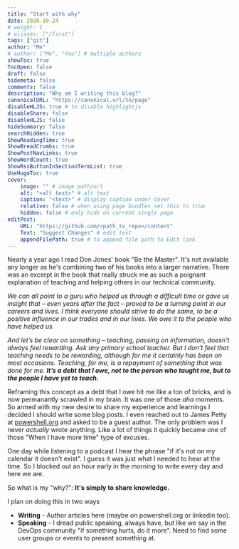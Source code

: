```yaml
---
title: "Start with why"
date: 2020-10-24
# weight: 1
# aliases: ["/first"]
tags: ["git"]
author: "Me"
# author: ["Me", "You"] # multiple authors
showToc: true
TocOpen: false
draft: false
hidemeta: false
comments: false
description: "Why am I writing this blog?"
canonicalURL: "https://canonical.url/to/page"
disableHLJS: true # to disable highlightjs
disableShare: false
disableHLJS: false
hideSummary: false
searchHidden: true
ShowReadingTime: true
ShowBreadCrumbs: true
ShowPostNavLinks: true
ShowWordCount: true
ShowRssButtonInSectionTermList: true
UseHugoToc: true
cover:
    image: "" # image path/url
    alt: "<alt text>" # alt text
    caption: "<text>" # display caption under cover
    relative: false # when using page bundles set this to true
    hidden: false # only hide on current single page
editPost:
    URL: "https://github.com/<path_to_repo>/content"
    Text: "Suggest Changes" # edit text
    appendFilePath: true # to append file path to Edit link
---
```


Nearly a year ago I read Don Jones' book "Be the Master". It's not available any longer as he's combining two of his books into a larger narrative. There was an excerpt in the book that really struck me as such a poignant explanation of teaching and helping others in our technical community.


*We can all point to a guru who helped us through a difficult time or gave us insight that – even years after the fact – proved to be a turning point in our careers and lives. I think everyone should strive to do the same, to be a positive influence in our trades and in our lives. We owe it to the people who have helped us.*

*And let’s be clear on something – teaching, passing on information, doesn’t always feel rewarding. Ask any primary school teacher. But I don’t feel that teaching needs to be rewarding, although for me it certainly has been on most occasions. Teaching, for me, is a repayment of something that was done for me. **It’s a debt that I owe, not to the person who taught me, but to the people I have yet to teach.***

Reframing this concept as a debt that I owe hit me like a ton of bricks, and is now permanantly scrawled in my brain. It was one of those _aha_ moments. So armed with my new desire to share my experience and learnings I decided I should write some blog posts. I even reached out to James Petty at [powershell.org](https://powershell.org) and asked to be a guest author. The only problem was I never _actually_ wrote anything. Like a lot of things it quickly became one of those "When I have more time" type of excuses.

One day while listening to a podcast I hear the phrase "if it's not on my calendar it doesn't exist". I guess it was just what I needed to hear at the time. So I blocked out an hour early in the morning to write every day and here we are.

So what is my "why?": **It's simply to share knowledge.**

I plan on doing this in two ways

* **Writing** - Author articles here (maybe on powershell.org or linkedin too).
* **Speaking** - I dread public speaking, always have, but like we say in the DevOps community "if something hurts, do it more". Need to find some user groups or events to present something at.
